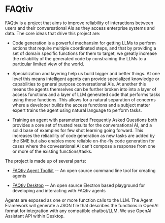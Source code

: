 # FAQtiv
FAQtiv is a project that aims to improve reliability of interactions between users and their conversational AIs as they access enterprise systems and data. 
The core ideas that drive this project are:

- Code generation is a powerful mechansim for getting LLMs to perform actions that require multiple coordinated steps, and that by providing a set of domain specific functions for them to target, we greatly increase the reliability of the generated code by constraining the LLMs to a particular limited view of the world.

- Specialization and layering help us build bigger and better things. At one level this means intelligent agents can provide specialized knowledge or capabilities to general purpose conversational AIs. At another this means the agents themselves can be further broken into into a layer of access functions and a layer of LLM generated code that performs tasks using those functions. This allows for a natural separation of concerns where a developer builds the access functions and a subject matter expert trains the agent using natural language to perform tasks.

- Training an agent with parameterized Frequently Asked Questions both provides a core set of trusted results for the conversational AI, and a solid base of examples for few shot learning going forward. This increases the reliability of code generation as new tasks are added by the SME but also enables more reliable on-the-fly code generation for cases where the convesational AI can't compose a response from one or more of the existing functions/tasks.

The project is made up of several parts:

- [FAQtiv Agent Toolkit](https://github.com/geochap/faqtiv-agent-toolkit) -- An open source command line tool for creating agents

- [FAQtiv Desktop](https://github.com/geochap/faqtiv-desktop) -- An open source Electron based playground for developing and interacting with FAQtiv agents

Agents are exposed as one or more function calls to the LLM. The Agent Framework will generate a JSON file that describes the functions in OpenAI format for integration with any compatible chatbot/LLM. We use OpenAI Assistant API within Desktop.
